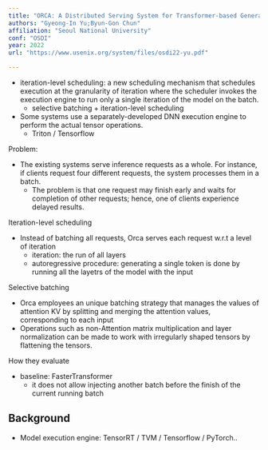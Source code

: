 ```yaml
---
title: "ORCA: A Distributed Serving System for Transformer-based Generative Models"
authors: "Gyeong-In Yu;Byun-Gon Chun"
affiliation: "Seoul National University"
conf: "OSDI"
year: 2022
url: "https://www.usenix.org/system/files/osdi22-yu.pdf"

---
```


* iteration-level scheduling: a new scheduling mechanism that schedules execution at the granularity of iteration where the scheduler invokes the execution engine to run only a single iteration of the model on the batch.
    * selective batching + iteration-level scheduling
* Some systems use a separately-developed DNN execution engine to perform the actual tensor operations.
    * Triton / Tensorflow

Problem:
* The existing systems serve inference requests as a whole. For instance, if clients request four different requests, the system processes them in a batch.
    * The problem is that one request may finish early and waits for completion of other requests; hence, one of clients experience delayed results.

Iteration-level scheduling
* Instead of batching all requests, Orca serves each request w.r.t a level of iteration
    * iteration: the run of all layers
    * autoregressive procedure: generating a single token is done by running all the layetrs of the model with the input

Selective batching
* Orca employees an unique batching strategy that manages the values of attention KV by splitting and merging the attention values, corresponding to each input
* Operations such as non-Attention matrix multiplication and layer normalization can be made to work with irregularly shaped tensors by flattening the tensors.

How they evaluate
* baseline: FasterTransformer
    * it does not allow injecting another batch before the finish of the current running batch

## Background
* Model execution engine: TensorRT / TVM / Tensorflow / PyTorch..


